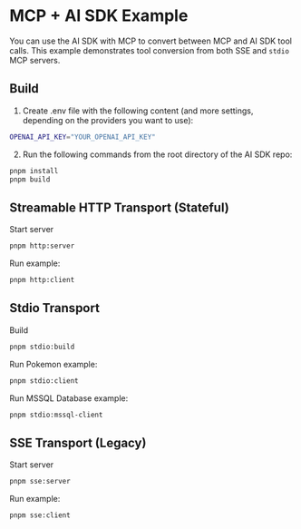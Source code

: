 # MCP + AI SDK Example

You can use the AI SDK with MCP to convert between MCP and AI SDK tool calls.
This example demonstrates tool conversion from both SSE and `stdio` MCP servers.

## Build

1. Create .env file with the following content (and more settings, depending on the providers you want to use):

```sh
OPENAI_API_KEY="YOUR_OPENAI_API_KEY"
```

2. Run the following commands from the root directory of the AI SDK repo:

```sh
pnpm install
pnpm build
```

## Streamable HTTP Transport (Stateful)

Start server

```sh
pnpm http:server
```

Run example:

```sh
pnpm http:client
```

## Stdio Transport

Build

```sh
pnpm stdio:build
```

Run Pokemon example:

```sh
pnpm stdio:client
```

Run MSSQL Database example:

```sh
pnpm stdio:mssql-client
```

## SSE Transport (Legacy)

Start server

```sh
pnpm sse:server
```

Run example:

```sh
pnpm sse:client
```

